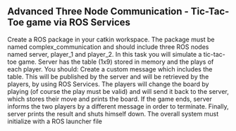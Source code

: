 ## Advanced Three Node Communication - Tic-Tac-Toe game via ROS Services
Create a ROS package in your catkin workspace. The package must be named complex_communication and should include three ROS nodes named server, player_1 and player_2. In this task you will simulate a tic-tac-toe game. Server has the table (1x9) stored in memory and the plays of each player. You should: 
        Create a custom message which includes the table. This will be published by the server and will be retrieved by the players, by using ROS Services.
        The players will change the board by playing (of course the play must be valid) and will send it back to the server, which stores their move and prints the           board.
          If the game ends, server informs the two players by a different message in order to terminate.
          Finally, server prints the result and shuts himself down.
The overall system must initialize with a ROS launcher file
